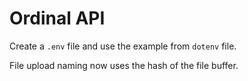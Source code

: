 # Ordinal API

Create a `.env` file and use the example from `dotenv` file.

File upload naming now uses the hash of the file buffer.

